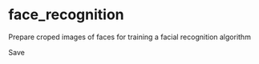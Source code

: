 # face_recognition
Prepare croped images of faces for training a facial recognition algorithm

Save 
